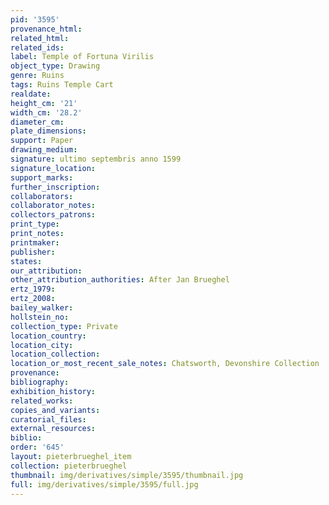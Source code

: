 ```yaml
---
pid: '3595'
provenance_html: 
related_html: 
related_ids: 
label: Temple of Fortuna Virilis
object_type: Drawing
genre: Ruins
tags: Ruins Temple Cart
realdate: 
height_cm: '21'
width_cm: '28.2'
diameter_cm: 
plate_dimensions: 
support: Paper
drawing_medium: 
signature: ultimo septembris anno 1599
signature_location: 
support_marks: 
further_inscription: 
collaborators: 
collaborator_notes: 
collectors_patrons: 
print_type: 
print_notes: 
printmaker: 
publisher: 
states: 
our_attribution: 
other_attribution_authorities: After Jan Brueghel
ertz_1979: 
ertz_2008: 
bailey_walker: 
hollstein_no: 
collection_type: Private
location_country: 
location_city: 
location_collection: 
location_or_most_recent_sale_notes: Chatsworth, Devonshire Collection
provenance: 
bibliography: 
exhibition_history: 
related_works: 
copies_and_variants: 
curatorial_files: 
external_resources: 
biblio: 
order: '645'
layout: pieterbrueghel_item
collection: pieterbrueghel
thumbnail: img/derivatives/simple/3595/thumbnail.jpg
full: img/derivatives/simple/3595/full.jpg
---
```

